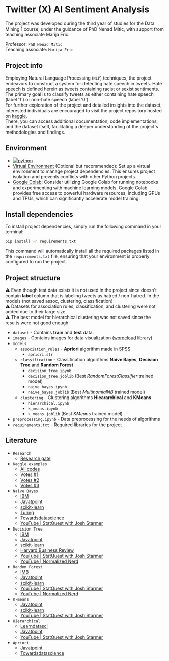 # Twitter (X) AI Sentiment Analysis

The project was developed during the third year of studies for the Data Mining 1 course, under the guidance of PhD Nenad Mitic, with support from teaching associate Marija Eric.  

Professor: `PhD Nenad Mitic`  
Teaching associate: `Marija Eric`

## Project info  
Employing Natural Language Processing (`NLP`) techniques, the project endeavors to construct a system for detecting hate speech in tweets. 
Hate speech is defined herein as tweets containing racist or sexist sentiments.  
The primary goal is to classify tweets as either containing hate speech (label '1') or non-hate speech (label '0').  
For further exploration of the project and detailed insights into the dataset, interested individuals are encouraged to visit the project repository 
hosted on [kaggle](https://www.kaggle.com/datasets/arkhoshghalb/twitter-sentiment-analysis-hatred-speech).  
There, you can access additional documentation, code implementations, and the dataset itself, facilitating a deeper understanding of the project's methodologies and findings.

## Environment
- [![python](https://img.shields.io/badge/Python-3.8-blue.svg)](https://www.python.org/downloads/release/python-380/)
- [Virtual Environment](https://docs.python.org/3/library/venv.html) (Optional but recommended): Set up a virtual environment to manage project dependencies.
This ensures project isolation and prevents conflicts with other Python projects.
- [Google Colab](https://colab.research.google.com/): Consider utilizing Google Colab for running notebooks and experimenting with machine learning models.
Google Colab provides free access to powerful hardware resources, including GPUs and TPUs, which can significantly accelerate model training.

## Install dependencies 
To install project dependencies, simply run the following command in your terminal:
```bash
pip install -r requirements.txt
```
This command will automatically install all the required packages listed in the `requirements.txt` file, ensuring that your environment is properly configured to run the project.

## Project structure 
:warning: Even though test data exists it is not used in the project since doesn't contain **label** column that is labeling tweets
  as hatred / non-hatred. In the models  (not saved assoc, clustering, classification)  
:warning: Datasets for association rules, classification, and clustering were not added due to their large size.  
:warning: The best model for hierarchical clustering was not saved since the results were not good enough

- `dataset` - Contains **train** and **test** data. 
- `images` - Contains images for data visualization ([wordcloud](https://github.com/amueller/word_cloud) library)
- `models`
  - `association_rules` - **Apriori** algorithm made in [SPSS](https://www.ibm.com/spss)
    - `apriori.str`
  - `classification` - Classification algorithms **Naive Bayes**, **Decision Tree** and **Random Forest**
    - `decision_tree.ipynb`
    - `decision_tree.joblib` (Best *RandomForestClassifier* trained model)
    - `naive_bayes.ipynb`
    - `naive_bayes.joblib` (Best *MultinomialNB* trained model)
  - `clustering` - Clustering algorithms **Hieararchical** and **KMeans**
    - `hierarchical.ipynb`
    - `k_means.ipynb`
    - `k_means.joblib` (Best *KMeans* trained model)
- `preprocessing.ipynb` - Data preprocessing for the needs of algorithms
- `requirements.txt` - Required libraries for the project

## Literature
- `Research`
  - [Research gate](https://www.researchgate.net/profile/Satish-Alaria-2/publication/361728073_An_Approach_for_Cloud_Security_Using_TPA-_and_Role-Based_Hybrid_Concept/links/6369e4c754eb5f547cb0d64e/An-Approach-for-Cloud-Security-Using-TPA-and-Role-Based-Hybrid-Concept.pdf#page=654)
- `Kaggle examples`
  - [All codes](https://www.kaggle.com/datasets/arkhoshghalb/twitter-sentiment-analysis-hatred-speech/code)
  - [Votes #1](https://www.kaggle.com/code/pavansanagapati/knowledge-graph-nlp-tutorial-bert-spacy-nltk)
  - [Votes #2](https://www.kaggle.com/code/prashant111/a-beginners-guide-to-dealing-with-text-data)
  - [Votes #3](https://www.kaggle.com/code/eisgandar/twitter-sentiment-analysis-hatred-speech)
- `Naive Bayes`
  - [IBM](https://www.ibm.com/topics/naive-bayes)
  - [Javatpoint](https://www.javatpoint.com/machine-learning-naive-bayes-classifier)
  - [scikit-learn](https://scikit-learn.org/stable/modules/naive_bayes.html)
  - [Turing](https://www.turing.com/kb/an-introduction-to-naive-bayes-algorithm-for-beginners)
  - [Towardsdatascience](https://towardsdatascience.com/naive-bayes-classifier-81d512f50a7c)
  - [YouTube | StatQuest with Josh Starmer](https://www.youtube.com/watch?v=O2L2Uv9pdDA&t=418s&ab_channel=StatQuestwithJoshStarmer)
- `Decision Tree`
  - [IBM](https://www.ibm.com/topics/decision-trees)
  - [Javatpoint](https://www.javatpoint.com/machine-learning-decision-tree-classification-algorithm)
  - [scikit-learn](https://scikit-learn.org/stable/modules/tree.html)
  - [Harvard Business Review](https://hbr.org/1964/07/decision-trees-for-decision-making)
  - [YouTube | StatQuest with Josh Starmer](https://www.youtube.com/watch?v=_L39rN6gz7Y&ab_channel=StatQuestwithJoshStarmer)
  - [YouTube | Normalized Nerd](https://www.youtube.com/watch?v=ZVR2Way4nwQ&t=526s&pp=ygUhZGVjaXNpb24gdHJlZSBhbGdvcml0aG0gZXhwbGFpbmVk)
- `Random Forest`
  - [IMB](https://www.ibm.com/topics/random-forest)
  - [Javatpoint](https://www.javatpoint.com/machine-learning-random-forest-algorithm)
  - [scikit-learn](https://scikit-learn.org/stable/modules/generated/sklearn.ensemble.RandomForestClassifier.html)
  - [YouTube | StatQuest with Josh Starmer](https://www.youtube.com/watch?v=J4Wdy0Wc_xQ&pp=ygUNcmFuZG9tIGZvcmVzdA%3D%3D)
  - [YouTube | Normalized Nerd](https://www.youtube.com/watch?v=v6VJ2RO66Ag&t=205s&ab_channel=NormalizedNerd)
- `K-means`
  - [Javatpoint](https://www.javatpoint.com/k-means-clustering-algorithm-in-machine-learning)
  - [scikit-learn](https://scikit-learn.org/stable/modules/generated/sklearn.cluster.KMeans.html)
  - [YouTube | StatQuest with Josh Starmer](https://www.youtube.com/watch?v=4b5d3muPQmA&t=257s&pp=ygUHayBtZWFucw%3D%3D)
- `Hierarchical`
  - [Learndatasci](https://www.learndatasci.com/glossary/hierarchical-clustering/)
  - [Javatpoint](https://www.javatpoint.com/hierarchical-clustering-in-machine-learning)
  - [YouTube | StatQuest with Josh Starmer](https://www.youtube.com/watch?v=7xHsRkOdVwo&ab_channel=StatQuestwithJoshStarmer)
- `Apriori`
  - [Javatpoint](https://www.javatpoint.com/apriori-algorithm)
  - [Towardsdatascience](https://towardsdatascience.com/apriori-association-rule-mining-explanation-and-python-implementation-290b42afdfc6)
